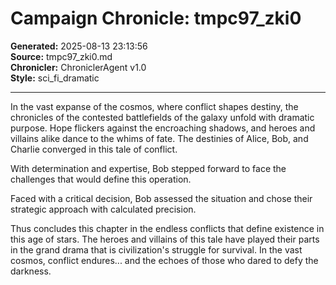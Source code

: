 # Campaign Chronicle: tmpc97_zki0

**Generated:** 2025-08-13 23:13:56  
**Source:** tmpc97_zki0.md  
**Chronicler:** ChroniclerAgent v1.0  
**Style:** sci_fi_dramatic  

---

In the vast expanse of the cosmos, where conflict shapes destiny, the chronicles of the contested battlefields of the galaxy unfold with dramatic purpose. Hope flickers against the encroaching shadows, and heroes and villains alike dance to the whims of fate. The destinies of Alice, Bob, and Charlie converged in this tale of conflict.

With determination and expertise, Bob stepped forward to face the challenges that would define this operation. 

Faced with a critical decision, Bob assessed the situation and chose their strategic approach with calculated precision.

Thus concludes this chapter in the endless conflicts that define existence in this age of stars. The heroes and villains of this tale have played their parts in the grand drama that is civilization's struggle for survival. In the vast cosmos, conflict endures... and the echoes of those who dared to defy the darkness.